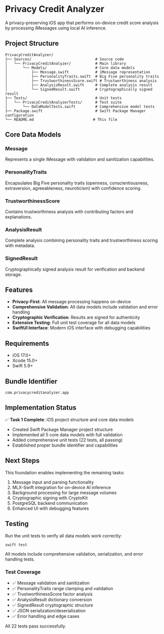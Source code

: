 # Privacy Credit Analyzer

A privacy-preserving iOS app that performs on-device credit score analysis by processing iMessages using local AI inference.

## Project Structure

```
PrivacyCreditAnalyzer/
├── Sources/                             # Source code
│   └── PrivacyCreditAnalyzer/           # Main library
│       └── Models/                      # Core data models
│           ├── Message.swift            # iMessage representation
│           ├── PersonalityTraits.swift  # Big Five personality traits
│           ├── TrustworthinessScore.swift # Trustworthiness analysis
│           ├── AnalysisResult.swift     # Complete analysis result
│           └── SignedResult.swift       # Cryptographically signed result
├── Tests/                               # Unit tests
│   └── PrivacyCreditAnalyzerTests/      # Test suite
│       └── DataModelTests.swift         # Comprehensive model tests
├── Package.swift                        # Swift Package Manager configuration
└── README.md                           # This file
```

## Core Data Models

### Message
Represents a single iMessage with validation and sanitization capabilities.

### PersonalityTraits
Encapsulates Big Five personality traits (openness, conscientiousness, extraversion, agreeableness, neuroticism) with confidence scoring.

### TrustworthinessScore
Contains trustworthiness analysis with contributing factors and explanations.

### AnalysisResult
Complete analysis combining personality traits and trustworthiness scoring with metadata.

### SignedResult
Cryptographically signed analysis result for verification and backend storage.

## Features

- **Privacy-First**: All message processing happens on-device
- **Comprehensive Validation**: All data models include validation and error handling
- **Cryptographic Verification**: Results are signed for authenticity
- **Extensive Testing**: Full unit test coverage for all data models
- **SwiftUI Interface**: Modern iOS interface with debugging capabilities

## Requirements

- iOS 17.0+
- Xcode 15.0+
- Swift 5.9+

## Bundle Identifier

`com.privacycreditanalyzer.app`

## Implementation Status

✅ **Task 1 Complete**: iOS project structure and core data models
- Created Swift Package Manager project structure
- Implemented all 5 core data models with full validation
- Added comprehensive unit tests (22 tests, all passing)
- Established proper bundle identifier and capabilities

## Next Steps

This foundation enables implementing the remaining tasks:
1. Message input and parsing functionality
2. MLX-Swift integration for on-device AI inference
3. Background processing for large message volumes
4. Cryptographic signing with CryptoKit
5. PostgreSQL backend communication
6. Enhanced UI with debugging features

## Testing

Run the unit tests to verify all data models work correctly:

```bash
swift test
```

All models include comprehensive validation, serialization, and error handling tests.

### Test Coverage

- ✅ Message validation and sanitization
- ✅ PersonalityTraits range clamping and validation
- ✅ TrustworthinessScore factor analysis
- ✅ AnalysisResult dictionary conversion
- ✅ SignedResult cryptographic structure
- ✅ JSON serialization/deserialization
- ✅ Error handling and edge cases

All 22 tests pass successfully.